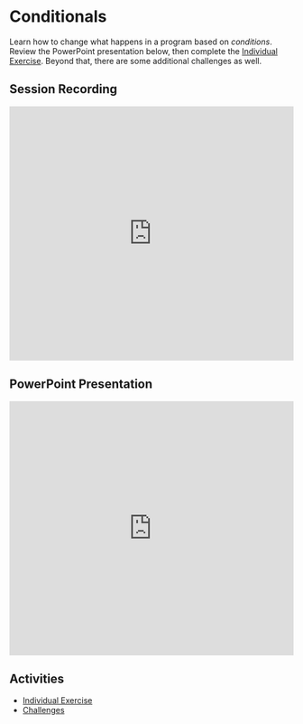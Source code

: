 # Conditionals
Learn how to change what happens in a program based on _conditions_. Review the PowerPoint presentation below, then complete the [Individual Exercise](IndividualInstructions.md). Beyond that, there are some additional challenges as well.

## Session Recording
<iframe width="100%" height="450px" src="https://www.youtube.com/embed/SXgoP8-8y1U" frameborder="0" allow="accelerometer; autoplay; clipboard-write; encrypted-media; gyroscope; picture-in-picture" allowfullscreen></iframe>

## PowerPoint Presentation
<iframe src='https://view.officeapps.live.com/op/embed.aspx?src=https://hylandtechclub.com/web-102/Week05/Conditionals.pptx' width='100%' height='450px' frameborder='0'></iframe>

## Activities
- [Individual Exercise](IndividualInstructions.md)
- [Challenges](Challenges.md)